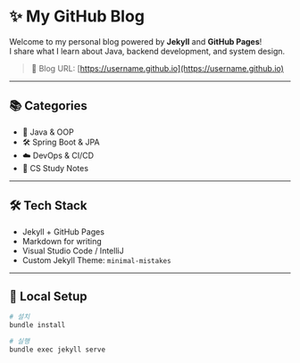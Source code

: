 # ✨ My GitHub Blog

Welcome to my personal blog powered by **Jekyll** and **GitHub Pages**!  
I share what I learn about Java, backend development, and system design.

> 📌 Blog URL: [https://username.github.io](https://username.github.io)

---

## 📚 Categories
- 🧠 Java & OOP
- 🛠️ Spring Boot & JPA
- ☁️ DevOps & CI/CD
- 📝 CS Study Notes

---

## 🛠️ Tech Stack
- Jekyll + GitHub Pages
- Markdown for writing
- Visual Studio Code / IntelliJ
- Custom Jekyll Theme: `minimal-mistakes`

---

## 💾 Local Setup

```bash
# 설치
bundle install

# 실행
bundle exec jekyll serve
